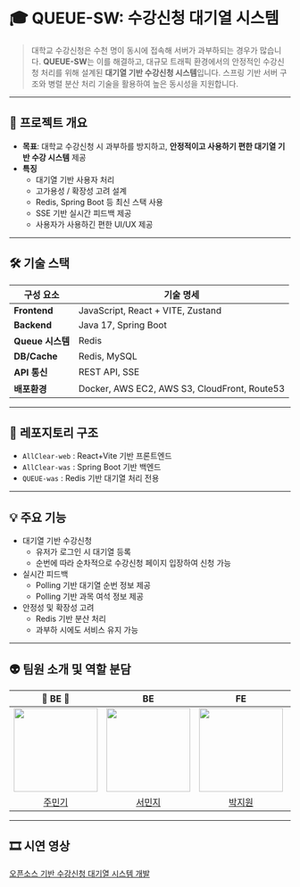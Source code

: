 # 🎓 QUEUE-SW: 수강신청 대기열 시스템

> 대학교 수강신청은 수천 명이 동시에 접속해 서버가 과부하되는 경우가 많습니다. **QUEUE-SW**는 이를 해결하고, 대규모 트래픽 환경에서의 안정적인 수강신청 처리를 위해 설계된 **대기열 기반 수강신청 시스템**입니다.
> 스프링 기반 서버 구조와 병렬 분산 처리 기술을 활용하여 높은 동시성을 지원합니다.

---

## 🧭 프로젝트 개요

- **목표**: 대학교 수강신청 시 과부하를 방지하고, **안정적이고 사용하기 편한 대기열 기반 수강 시스템** 제공
- **특징**
  - 대기열 기반 사용자 처리
  - 고가용성 / 확장성 고려 설계
  - Redis, Spring Boot 등 최신 스택 사용
  - SSE 기반 실시간 피드백 제공
  - 사용자가 사용하긴 편한 UI/UX 제공

---

## 🛠️ 기술 스택

| 구성 요소        | 기술 명세                                    |
|------------------|----------------------------------------------|
| **Frontend**     | JavaScript, React + VITE, Zustand            |
| **Backend**      | Java 17, Spring Boot                         |
| **Queue 시스템** | Redis                                        |
| **DB/Cache**     | Redis, MySQL                                 |
| **API 통신**     | REST API, SSE                                |
| **배포환경**     | Docker, AWS EC2, AWS S3, CloudFront, Route53 |

---

## 📌 레포지토리 구조
- `AllClear-web` : React+Vite 기반 프론트엔드
- `AllClear-was` : Spring Boot 기반 백엔드
- `QUEUE-was` : Redis 기반 대기열 처리 전용

---

## 💡 주요 기능
- 대기열 기반 수강신청
  - 유저가 로그인 시 대기열 등록
  - 순번에 따라 순차적으로 수강신청 페이지 입장하여 신청 가능
- 실시간 피드백
  - Polling 기반 대기열 순번 정보 제공
  - Polling 기반 과목 여석 정보 제공
- 안정성 및 확장성 고려
  - Redis 기반 분산 처리
  - 과부하 시에도 서비스 유지 가능

---

## 👽 팀원 소개 및 역할 분담
|👑 BE 👑|BE|FE|FE|
|:-:|:-:|:-:|:-:|
|<img height="150" src="https://avatars.githubusercontent.com/mingking2"/>|<img height="150" src="https://avatars.githubusercontent.com/MinjiSeo16"/>|<img height="150" src="https://avatars.githubusercontent.com/cryingdryice"/>|<img height="150" src="https://avatars.githubusercontent.com/jihyun132"/>|
|[주민기](https://github.com/mingking2)|[서민지](https://github.com/MinjiSeo16)|[박지원](https://github.com/cryingdryice)|[김지현](https://github.com/jihyun132)|

---

## 🎞 시연 영상
[오픈소스 기반 수강신청 대기열 시스템 개발](https://www.youtube.com/watch?v=T_8bqxawZQY)
